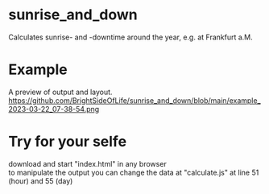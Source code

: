 # sunrise_and_down
Calculates sunrise- and -downtime around the year, e.g. at Frankfurt a.M.

# Example
A preview of output and layout.<br/>
https://github.com/BrightSideOfLife/sunrise_and_down/blob/main/example_2023-03-22_07-38-54.png

# Try for your selfe
download and start "index.html" in any browser<br/>
to manipulate the output you can change the data at "calculate.js" at line 51 (hour) and 55 (day)

